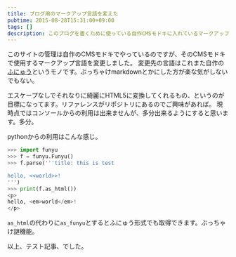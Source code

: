```yaml
---
title: ブログ用のマークアップ言語を変えた
pubtime: 2015-08-28T15:31:00+09:00
tags: []
description: このブログを書くために使っている自作CMSモドキに入れているマークアップ言語を、これまた新たに作った自作のマークアップ言語「ふにゅう」に置き換えました。
---
```


このサイトの管理は自作のCMSモドキでやっているのですが、そのCMSモドキで使用するマークアップ言語を変更しました。
変更先の言語はこれまた自作の[ふにゅう](https://bitbucket.org/macrat/funyu/)というモノです。ぶっちゃけmarkdownとかにした方が楽な気がしないでもない。

エスケープなしでそれなりに綺麗にHTML5に変換してくれるもの、というのが目標になってます。リファレンスがリポジトリにあるのでご興味があれば。
現時点ではコンソールからの利用は出来ませんが、多分出来るようにすると思います。多分。

pythonからの利用はこんな感じ。
``` python
>>> import funyu
>>> f = funyu.Funyu()
>>> f.parse('''title: this is test

hello, <<world>>!
''')
>>> print(f.as_html())
<p>
hello, <em>world</em>!
</p>
```
`as_html`の代わりに`as_funyu`とするとふにゅう形式でも取得できます。ぶっちゃけ謎機能。

以上、テスト記事、でした。
